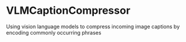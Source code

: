 # VLMCaptionCompressor
Using vision language models to compress incoming image captions by encoding commonly occurring phrases
